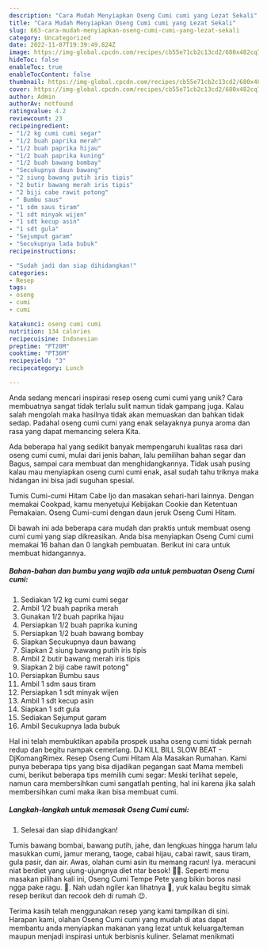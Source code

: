 ```yaml
---
description: "Cara Mudah Menyiapkan Oseng Cumi cumi yang Lezat Sekali"
title: "Cara Mudah Menyiapkan Oseng Cumi cumi yang Lezat Sekali"
slug: 663-cara-mudah-menyiapkan-oseng-cumi-cumi-yang-lezat-sekali
category: Uncategorized
date: 2022-11-07T19:39:49.824Z
image: https://img-global.cpcdn.com/recipes/cb55e71cb2c13cd2/680x482cq70/oseng-cumi-cumi-foto-resep-utama.jpg
hideToc: false
enableToc: true
enableTocContent: false
thumbnail: https://img-global.cpcdn.com/recipes/cb55e71cb2c13cd2/680x482cq70/oseng-cumi-cumi-foto-resep-utama.jpg
cover: https://img-global.cpcdn.com/recipes/cb55e71cb2c13cd2/680x482cq70/oseng-cumi-cumi-foto-resep-utama.jpg
author: Admin
authorAv: notfound
ratingvalue: 4.2
reviewcount: 23
recipeingredient:
- "1/2 kg cumi cumi segar"
- "1/2 buah paprika merah"
- "1/2 buah paprika hijau"
- "1/2 buah paprika kuning"
- "1/2 buah bawang bombay"
- "Secukupnya daun bawang"
- "2 siung bawang putih iris tipis"
- "2 butir bawang merah iris tipis"
- "2 biji cabe rawit potong"
- " Bumbu saus"
- "1 sdm saus tiram"
- "1 sdt minyak wijen"
- "1 sdt kecup asin"
- "1 sdt gula"
- "Sejumput garam"
- "Secukupnya lada bubuk"
recipeinstructions:

- "Sudah jadi dan siap dihidangkan!"
categories:
- Resep
tags:
- oseng
- cumi
- cumi

katakunci: oseng cumi cumi 
nutrition: 134 calories
recipecuisine: Indonesian
preptime: "PT20M"
cooktime: "PT36M"
recipeyield: "3"
recipecategory: Lunch

---
```





Anda sedang mencari inspirasi resep oseng cumi cumi yang unik? Cara membuatnya sangat tidak terlalu sulit namun tidak gampang juga. Kalau salah mengolah maka hasilnya tidak akan memuaskan dan bahkan tidak sedap. Padahal oseng cumi cumi yang enak selayaknya punya aroma dan rasa yang dapat memancing selera Kita.





Ada beberapa hal yang sedikit banyak mempengaruhi kualitas rasa dari oseng cumi cumi, mulai dari jenis bahan, lalu pemilihan bahan segar dan Bagus, sampai cara membuat dan menghidangkannya. Tidak usah pusing kalau mau menyiapkan oseng cumi cumi enak,      asal sudah tahu triknya maka hidangan ini bisa jadi suguhan spesial.














Tumis Cumi-cumi Hitam Cabe Ijo dan masakan sehari-hari lainnya. Dengan memakai Cookpad, kamu menyetujui Kebijakan Cookie dan Ketentuan Pemakaian. Oseng Cumi-cumi dengan daun jeruk Oseng Cumi Hitam.






Di bawah ini ada beberapa cara mudah dan praktis untuk membuat oseng cumi cumi yang siap dikreasikan. Anda bisa menyiapkan Oseng Cumi cumi memakai 16 bahan dan 0 langkah pembuatan. Berikut ini cara untuk membuat hidangannya.

<!--inarticleads1-->

##### Bahan-bahan dan bumbu yang wajib ada untuk pembuatan Oseng Cumi cumi:

1. Sediakan 1/2 kg cumi cumi segar
1. Ambil 1/2 buah paprika merah
1. Gunakan 1/2 buah paprika hijau
1. Persiapkan 1/2 buah paprika kuning
1. Persiapkan 1/2 buah bawang bombay
1. Siapkan Secukupnya daun bawang
1. Siapkan 2 siung bawang putih iris tipis
1. Ambil 2 butir bawang merah iris tipis
1. Siapkan 2 biji cabe rawit potong&#34;
1. Persiapkan  Bumbu saus
1. Ambil 1 sdm saus tiram
1. Persiapkan 1 sdt minyak wijen
1. Ambil 1 sdt kecup asin
1. Siapkan 1 sdt gula
1. Sediakan Sejumput garam
1. Ambil Secukupnya lada bubuk


Hal ini telah membuktikan apabila prospek usaha oseng cumi tidak pernah redup dan begitu nampak cemerlang. DJ KILL BILL SLOW BEAT - DjKomangRimex. Resep Oseng Cumi Hitam Ala Masakan Rumahan. Kami punya beberapa tips yang bisa dijadikan pegangan saat Mama membeli cumi, berikut beberapa tips memilih cumi segar: Meski terlihat sepele, namun cara membersihkan cumi sangatlah penting, hal ini karena jika salah membersihkan cumi maka ikan bisa membuat cumi. 

<!--inarticleads2-->

##### Langkah-langkah untuk memasak Oseng Cumi cumi:


1. Selesai dan siap dihidangkan!

Tumis bawang bombai, bawang putih, jahe, dan lengkuas hingga harum lalu masukkan cumi, jamur merang, taoge, cabai hijau, cabai rawit, saus tiram, gula pasir, dan air. Awas, olahan cumi asin itu memang racun! Iya. meracuni niat berdiet yang ujung-ujungnya diet ntar besok! 🤣🤣. Seperti menu masakan pilihan kali ini, Oseng Cumi Tempe Pete yang bikin boros nasi ngga pake ragu. 🤪. Nah udah ngiler kan lihatnya 🤭, yuk kalau begitu simak resep berikut dan recook deh di rumah 😉. 

Terima kasih telah menggunakan resep yang kami tampilkan di sini. Harapan kami, olahan Oseng Cumi cumi yang mudah di atas dapat membantu anda menyiapkan makanan yang lezat untuk keluarga/teman maupun menjadi inspirasi untuk berbisnis kuliner. Selamat menikmati
